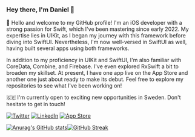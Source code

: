 ### Hey there, I'm Daniel 👋

👋 Hello and welcome to my GitHub profile! I'm an iOS developer with a strong passion for Swift, which I've been mastering since early 2022. My expertise lies in UIKit, as I began my journey with this framework before diving into SwiftUI. Nevertheless, I'm now well-versed in SwiftUI as well, having built several apps using both frameworks.

In addition to my proficiency in UIKit and SwiftUI, I'm also familiar with CoreData, Combine, and Firebase. I've even explored RxSwift a bit to broaden my skillset. At present, I have one app live on the App Store and another one just about ready to make its debut. Feel free to explore my repositories to see what I've been working on!

🇸🇪 I'm currently open to exciting new opportunities in Sweden. Don't hesitate to get in touch!


[![Twitter](https://img.shields.io/badge/Twitter-%231DA1F2?style=for-the-badge&logo=twitter&logoColor=white)](https://twitter.com/DanielKarath) [![LinkedIn](https://img.shields.io/badge/LinkedIn-%230077B5.svg?&style=for-the-badge&logo=linkedin&logoColor=white)](https://www.linkedin.com/in/daniel-k-71421bab/) [![App Store](https://img.shields.io/badge/App_Store-%23000000.svg?style=for-the-badge&logo=apple&logoColor=white)](https://apps.apple.com/us/developer/daniel-karath/id1651807385)


[![Anurag's GitHub stats](https://github-readme-stats.vercel.app/api?username=danielkarath&count_private=true&theme=github_dark&rank_icon=github)](https://github.com/anuraghazra/github-readme-stats)[![GitHub Streak](https://streak-stats.demolab.com/?user=danielkarath&theme=github-dark-blue)](https://git.io/streak-stats)


